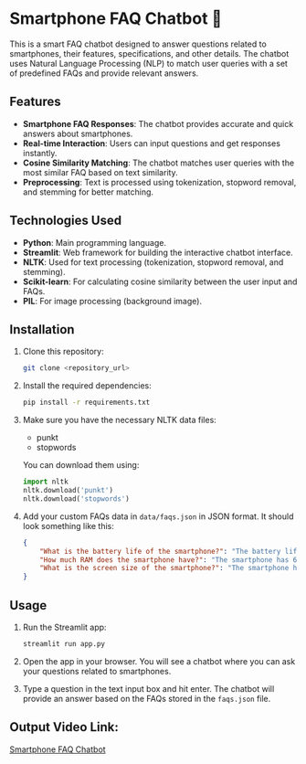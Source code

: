 # Smartphone FAQ Chatbot 🤖

This is a smart FAQ chatbot designed to answer questions related to smartphones, their features, specifications, and other details. The chatbot uses Natural Language Processing (NLP) to match user queries with a set of predefined FAQs and provide relevant answers.

## Features

- **Smartphone FAQ Responses**: The chatbot provides accurate and quick answers about smartphones.
- **Real-time Interaction**: Users can input questions and get responses instantly.
- **Cosine Similarity Matching**: The chatbot matches user queries with the most similar FAQ based on text similarity.
- **Preprocessing**: Text is processed using tokenization, stopword removal, and stemming for better matching.

## Technologies Used

- **Python**: Main programming language.
- **Streamlit**: Web framework for building the interactive chatbot interface.
- **NLTK**: Used for text processing (tokenization, stopword removal, and stemming).
- **Scikit-learn**: For calculating cosine similarity between the user input and FAQs.
- **PIL**: For image processing (background image).
  
## Installation

1. Clone this repository:
    ```bash
    git clone <repository_url>
    ```

2. Install the required dependencies:
    ```bash
    pip install -r requirements.txt
    ```

3. Make sure you have the necessary NLTK data files:
    - punkt
    - stopwords

    You can download them using:
    ```python
    import nltk
    nltk.download('punkt')
    nltk.download('stopwords')
    ```

4. Add your custom FAQs data in `data/faqs.json` in JSON format. It should look something like this:

    ```json
    {
        "What is the battery life of the smartphone?": "The battery life is up to 12 hours.",
        "How much RAM does the smartphone have?": "The smartphone has 6GB of RAM.",
        "What is the screen size of the smartphone?": "The smartphone has a 6.5-inch display."
    }
    ```

## Usage

1. Run the Streamlit app:
    ```bash
    streamlit run app.py
    ```

2. Open the app in your browser. You will see a chatbot where you can ask your questions related to smartphones.

3. Type a question in the text input box and hit enter. The chatbot will provide an answer based on the FAQs stored in the `faqs.json` file.

## Output Video Link:
[Smartphone FAQ Chatbot](https://drive.google.com/file/d/1EEkBd9DOHNfBNOYlqPz92XCvyaKwjfwA/view?usp=drive_link)

